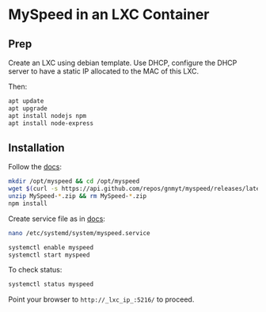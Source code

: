 # MySpeed in an LXC Container

## Prep

Create an LXC using debian template.  Use DHCP, configure the DHCP server to
have a static IP allocated to the MAC of this LXC.


Then:

```sh
apt update
apt upgrade
apt install nodejs npm
apt install node-express
```

## Installation

Follow the [docs](https://docs.myspeed.dev/setup/linux/):

```sh
mkdir /opt/myspeed && cd /opt/myspeed
wget $(curl -s https://api.github.com/repos/gnmyt/myspeed/releases/latest | grep browser_download_url | cut -d '"' -f 4)
unzip MySpeed-*.zip && rm MySpeed-*.zip
npm install
```

Create service file as in [docs](https://docs.myspeed.dev/setup/linux/):

```sh
nano /etc/systemd/system/myspeed.service
```

```sh
systemctl enable myspeed
systemctl start myspeed
```

To check status:

```sh
systemctl status myspeed
```

Point your browser to `http://_lxc_ip_:5216/` to proceed.
